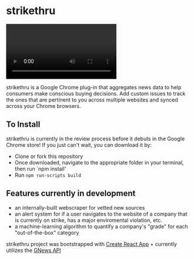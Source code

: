 # strikethru
![strikethru gif](https://i.imgur.com/VLGfFgR.mp4)

strikethru is a Google Chrome plug-in that aggregates news data to help consumers make conscious buying decisions. Add custom issues to track the ones that are pertinent to you across multiple websites and synced across your Chrome browsers.


## To Install

strikethru is currently in the review process before it debuts in the Google Chrome store! If you just can't wait, you can download it by:

 - Clone or fork this repository
 - Once downloaded, navigate to the appropriate folder in your terminal, then run `npm install'
 - Run `npm run-scripts build`



## Features currently in development

- an internally-built webscraper for vetted new sources
- an alert system for if a user navigates to the website of a company that is currently on strike, has a major enviromental violation, etc.
- a machine-learning algorithm to quantify a company's "grade" for each "out-of-the-box" category

strikethru project was bootstrapped with [Create React App](https://github.com/facebook/create-react-app) + currently utilizes the [GNews API](https://https://gnews.io/)
